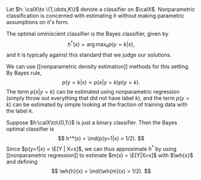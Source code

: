 Let $h: \calX\to \{1,\dots,K\}$ denote a classifier on $\calX$.  Nonparametric classification is concerned with estimating $h$ without making parametric assumptions on it's form. 

The optimal ominiscient classifier is the Bayes classifier, given by 
$$
h^*(x) = \arg\max_k p(y=k|x),
$$
and it is typically against this standard that we judge our solutions. 

We can use [[nonparametric density estimation]] methods for this setting. By Bayes rule, 
$$
p(y=k|x) \propto p(x|y=k)p(y=k).
$$
The term $p(x|y=k)$ can be estimated using nonparametric regression (simply throw out everything that did not have label $k$), and the term $p(y=k)$ can be estimated by simple looking at the fraction of training data with the label $k$. 

Suppose $h:\calX\to\{0,1\}$ is just a binary classifier. Then the Bayes optimal classifier is 
$$
h^*(x) = \ind(p(y=1|x) > 1/2).
$$
Since $p(y=1|x) = \E[Y | X=x]$, we can thus approximate $h^*$ by using [[nonparametric regression]] to estimate $m(x) = \E[Y|X=x]$ with $\wh{x}$ and defining
$$
\wh{h}(x) = \ind(\wh{m}(x) > 1/2).
$$




